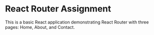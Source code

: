 # React Router Assignment
This is a basic React application demonstrating React Router with three pages: Home, About, and Contact.
